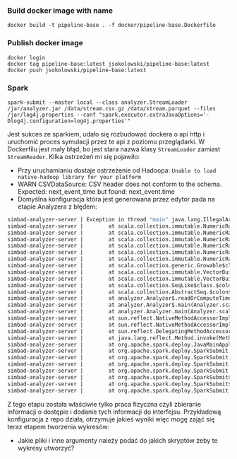 ### Build docker image with name
```console
docker build -t pipeline-base . -f docker/pipeline-base.Dockerfile 
```

### Publish docker image
```console
docker login
docker tag pipeline-base:latest jsokolowski/pipeline-base:latest
docker push jsokolowski/pipeline-base:latest 
```
### Spark
```console
spark-submit --master local --class analyzer.StreamLoader 
/jar/analyzer.jar /data/stream.csv.gz /data/stream.parquet --files /jar/log4j.properties --conf "spark.executor.extraJavaOptions='-Dlog4j.configuration=log4j.properties'"

```

Jest sukces ze sparkiem, udało się rozbudować dockera o api http i uruchomić proces symulacji przez te api
 z poziomu przeglądarki. W Dockerfilu jest mały błąd, bo jest stara nazwa klasy `StreamLoader` zamiast `StreamReader`.
 Kilka ostrzeżeń mi się pojawiło:
- Przy uruchamianiu dostaje ostrzeżenie od Hadoopa: `Unable to load native-hadoop library for your platform`
- WARN CSVDataSource: CSV header does not conform to the schema. Expected: next_event_time but found: next_event.time
- Domyślna konfiguracja która jest generowana przez edytor pada na etapie Analyzera z błędem:
```dockerfile
simbad-analyzer-server | Exception in thread "main" java.lang.IllegalArgumentException: More than Int.MaxValue elements.
simbad-analyzer-server |        at scala.collection.immutable.NumericRange$.check$1(NumericRange.scala:309)
simbad-analyzer-server |        at scala.collection.immutable.NumericRange$.count(NumericRange.scala:319)
simbad-analyzer-server |        at scala.collection.immutable.NumericRange.numRangeElements$lzycompute(NumericRange.scala:52)
simbad-analyzer-server |        at scala.collection.immutable.NumericRange.numRangeElements(NumericRange.scala:51)
simbad-analyzer-server |        at scala.collection.immutable.NumericRange.length(NumericRange.scala:54)
simbad-analyzer-server |        at scala.collection.immutable.NumericRange.foreach(NumericRange.scala:72)
simbad-analyzer-server |        at scala.collection.generic.Growable$class.$plus$plus$eq(Growable.scala:59)
simbad-analyzer-server |        at scala.collection.immutable.VectorBuilder.$plus$plus$eq(Vector.scala:732)
simbad-analyzer-server |        at scala.collection.immutable.VectorBuilder.$plus$plus$eq(Vector.scala:708)
simbad-analyzer-server |        at scala.collection.SeqLike$class.$colon$plus(SeqLike.scala:557)
simbad-analyzer-server |        at scala.collection.AbstractSeq.$colon$plus(Seq.scala:41)
simbad-analyzer-server |        at analyzer.Analyzer$.readOrComputeTimePoints(Analyzer.scala:34)
simbad-analyzer-server |        at analyzer.Analyzer$.main(Analyzer.scala:132)
simbad-analyzer-server |        at analyzer.Analyzer.main(Analyzer.scala)
simbad-analyzer-server |        at sun.reflect.NativeMethodAccessorImpl.invoke0(Native Method)
simbad-analyzer-server |        at sun.reflect.NativeMethodAccessorImpl.invoke(NativeMethodAccessorImpl.java:62)
simbad-analyzer-server |        at sun.reflect.DelegatingMethodAccessorImpl.invoke(DelegatingMethodAccessorImpl.java:43)
simbad-analyzer-server |        at java.lang.reflect.Method.invoke(Method.java:498)
simbad-analyzer-server |        at org.apache.spark.deploy.JavaMainApplication.start(SparkApplication.scala:52)
simbad-analyzer-server |        at org.apache.spark.deploy.SparkSubmit.org$apache$spark$deploy$SparkSubmit$$runMain(SparkSubmit.scala:849)
simbad-analyzer-server |        at org.apache.spark.deploy.SparkSubmit.doRunMain$1(SparkSubmit.scala:167)
simbad-analyzer-server |        at org.apache.spark.deploy.SparkSubmit.submit(SparkSubmit.scala:195)
simbad-analyzer-server |        at org.apache.spark.deploy.SparkSubmit.doSubmit(SparkSubmit.scala:86)
simbad-analyzer-server |        at org.apache.spark.deploy.SparkSubmit$$anon$2.doSubmit(SparkSubmit.scala:924)
simbad-analyzer-server |        at org.apache.spark.deploy.SparkSubmit$.main(SparkSubmit.scala:933)
simbad-analyzer-server |        at org.apache.spark.deploy.SparkSubmit.main(SparkSubmit.scala)
```
Z tego etapu została właściwie tylko praca fizyczna czyli zbieranie informacji o dostępie i dodanie tych informacji do interfejsu.
Przykładową konfiguracja z repo działa, otrzymuje jakieś wyniki więc mogę zająć się teraz etapem tworzenia wykresów:
- Jakie pliki i inne argumenty należy podać do jakich skryptów żeby te wykresy utworzyć?